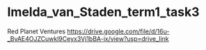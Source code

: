 # Imelda_van_Staden_term1_task3
Red Planet Ventures
https://drive.google.com/file/d/16u-_BvAE4OJZCuwkl9Ceyx3Vj1bBA-jx/view?usp=drive_link
